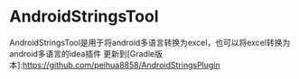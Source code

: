 # AndroidStringsTool
AndroidStringsTool是用于将android多语言转换为excel，也可以将excel转换为android多语言的idea插件
更新到[Gradle版本]:https://github.com/peihua8858/AndroidStringsPlugin
